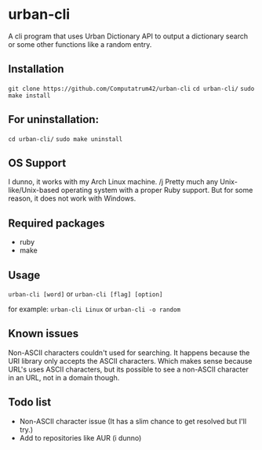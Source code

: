 # urban-cli
A cli program that uses Urban Dictionary API to output a dictionary search or some other functions like a random entry.

## Installation
```git clone https://github.com/Computatrum42/urban-cli```
```cd urban-cli/```
```sudo make install```

## For uninstallation:
```cd urban-cli/```
```sudo make uninstall```

## OS Support
I dunno, it works with my Arch Linux machine. /j
Pretty much any Unix-like/Unix-based operating system with a proper Ruby support. But for some reason, it does not work with Windows.
 
## Required packages
- ruby
- make

## Usage
```urban-cli [word]``` or ```urban-cli [flag] [option]```

for example:
```urban-cli Linux``` or ```urban-cli -o random```


## Known issues
Non-ASCII characters couldn't used for searching. It happens because the URI library only accepts the ASCII characters. Which makes sense because URL's uses ASCII characters, but its possible to see a non-ASCII character in an URL, not in a domain though.

## Todo list
- Non-ASCII character issue (It has a slim chance to get resolved but I'll try.)
- Add to repositories like AUR (i dunno)
